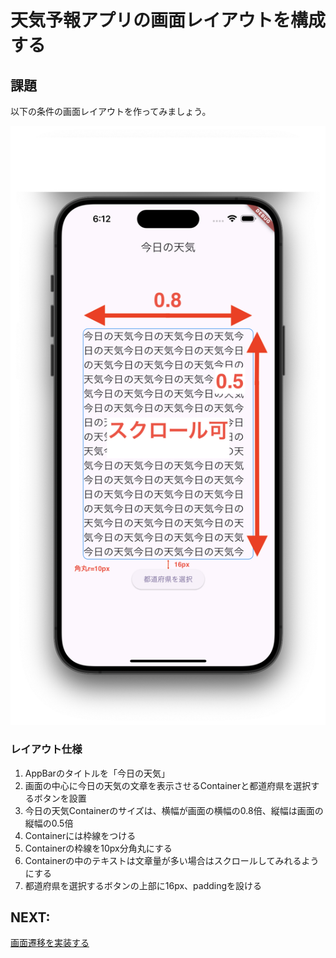 # 天気予報アプリの画面レイアウトを構成する

## 課題

以下の条件の画面レイアウトを作ってみましょう。

![layout](./images/01/layout.png)

### レイアウト仕様
1. AppBarのタイトルを「今日の天気」
2. 画面の中心に今日の天気の文章を表示させるContainerと都道府県を選択するボタンを設置
3. 今日の天気Containerのサイズは、横幅が画面の横幅の0.8倍、縦幅は画面の縦幅の0.5倍
4. Containerには枠線をつける
5. Containerの枠線を10px分角丸にする
6. Containerの中のテキストは文章量が多い場合はスクロールしてみれるようにする
6. 都道府県を選択するボタンの上部に16px、paddingを設ける


## NEXT: 
[画面遷移を実装する](./session2%20navigation.md)